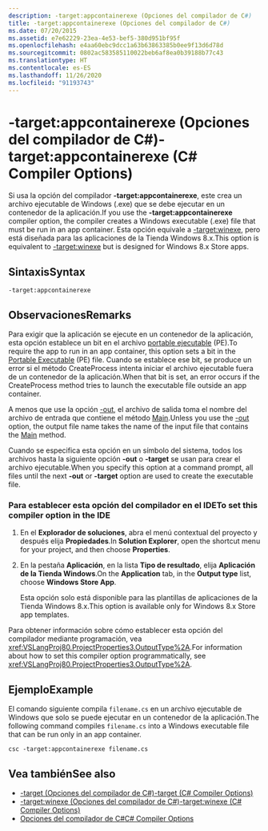 ```yaml
---
description: -target:appcontainerexe (Opciones del compilador de C#)
title: -target:appcontainerexe (Opciones del compilador de C#)
ms.date: 07/20/2015
ms.assetid: e7e62229-23ea-4e53-bef5-380d951bf95f
ms.openlocfilehash: e4aa60ebc9dcc1a63b63863385b0ee9f13d6d78d
ms.sourcegitcommit: 0802ac583585110022beb6af8ea0b39188b77c43
ms.translationtype: HT
ms.contentlocale: es-ES
ms.lasthandoff: 11/26/2020
ms.locfileid: "91193743"
---
```

# <a name="-targetappcontainerexe-c-compiler-options"></a><span data-ttu-id="05d0c-103">-target:appcontainerexe (Opciones del compilador de C#)</span><span class="sxs-lookup"><span data-stu-id="05d0c-103">-target:appcontainerexe (C# Compiler Options)</span></span>

<span data-ttu-id="05d0c-104">Si usa la opción del compilador **-target:appcontainerexe**, este crea un archivo ejecutable de Windows (.exe) que se debe ejecutar en un contenedor de la aplicación.</span><span class="sxs-lookup"><span data-stu-id="05d0c-104">If you use the **-target:appcontainerexe** compiler option, the compiler creates a Windows executable (.exe) file that must be run in an app container.</span></span> <span data-ttu-id="05d0c-105">Esta opción equivale a [-target:winexe](./target-winexe-compiler-option.md), pero está diseñada para las aplicaciones de la Tienda Windows 8.x.</span><span class="sxs-lookup"><span data-stu-id="05d0c-105">This option is equivalent to [-target:winexe](./target-winexe-compiler-option.md) but is designed for Windows 8.x Store apps.</span></span>  
  
## <a name="syntax"></a><span data-ttu-id="05d0c-106">Sintaxis</span><span class="sxs-lookup"><span data-stu-id="05d0c-106">Syntax</span></span>  
  
```console  
-target:appcontainerexe  
```  
  
## <a name="remarks"></a><span data-ttu-id="05d0c-107">Observaciones</span><span class="sxs-lookup"><span data-stu-id="05d0c-107">Remarks</span></span>  

 <span data-ttu-id="05d0c-108">Para exigir que la aplicación se ejecute en un contenedor de la aplicación, esta opción establece un bit en el archivo [portable ejecutable](/windows/desktop/Debug/pe-format) (PE).</span><span class="sxs-lookup"><span data-stu-id="05d0c-108">To require the app to run in an app container, this option sets a bit in the [Portable Executable](/windows/desktop/Debug/pe-format) (PE) file.</span></span> <span data-ttu-id="05d0c-109">Cuando se establece ese bit, se produce un error si el método CreateProcess intenta iniciar el archivo ejecutable fuera de un contenedor de la aplicación.</span><span class="sxs-lookup"><span data-stu-id="05d0c-109">When that bit is set, an error occurs if the CreateProcess method tries to launch the executable file outside an app container.</span></span>  
  
 <span data-ttu-id="05d0c-110">A menos que use la opción [-out](./out-compiler-option.md), el archivo de salida toma el nombre del archivo de entrada que contiene el método [Main](../../programming-guide/main-and-command-args/index.md).</span><span class="sxs-lookup"><span data-stu-id="05d0c-110">Unless you use the [-out](./out-compiler-option.md) option, the output file name takes the name of the input file that contains the [Main](../../programming-guide/main-and-command-args/index.md) method.</span></span>  
  
 <span data-ttu-id="05d0c-111">Cuando se especifica esta opción en un símbolo del sistema, todos los archivos hasta la siguiente opción **-out** o **-target** se usan para crear el archivo ejecutable.</span><span class="sxs-lookup"><span data-stu-id="05d0c-111">When you specify this option at a command prompt, all files until the next **-out** or **-target** option are used to create the executable file.</span></span>  
  
### <a name="to-set-this-compiler-option-in-the-ide"></a><span data-ttu-id="05d0c-112">Para establecer esta opción del compilador en el IDE</span><span class="sxs-lookup"><span data-stu-id="05d0c-112">To set this compiler option in the IDE</span></span>  
  
1. <span data-ttu-id="05d0c-113">En el **Explorador de soluciones**, abra el menú contextual del proyecto y después elija **Propiedades**.</span><span class="sxs-lookup"><span data-stu-id="05d0c-113">In **Solution Explorer**, open the shortcut menu for your project, and then choose **Properties**.</span></span>  
  
2. <span data-ttu-id="05d0c-114">En la pestaña **Aplicación**, en la lista **Tipo de resultado**, elija **Aplicación de la Tienda Windows**.</span><span class="sxs-lookup"><span data-stu-id="05d0c-114">On the **Application** tab, in the **Output type** list, choose **Windows Store App**.</span></span>  
  
     <span data-ttu-id="05d0c-115">Esta opción solo está disponible para las plantillas de aplicaciones de la Tienda Windows 8.x.</span><span class="sxs-lookup"><span data-stu-id="05d0c-115">This option is available only for Windows 8.x Store app templates.</span></span>  
  
 <span data-ttu-id="05d0c-116">Para obtener información sobre cómo establecer esta opción del compilador mediante programación, vea <xref:VSLangProj80.ProjectProperties3.OutputType%2A>.</span><span class="sxs-lookup"><span data-stu-id="05d0c-116">For information about how to set this compiler option programmatically, see <xref:VSLangProj80.ProjectProperties3.OutputType%2A>.</span></span>  
  
## <a name="example"></a><span data-ttu-id="05d0c-117">Ejemplo</span><span class="sxs-lookup"><span data-stu-id="05d0c-117">Example</span></span>  

 <span data-ttu-id="05d0c-118">El comando siguiente compila `filename.cs` en un archivo ejecutable de Windows que solo se puede ejecutar en un contenedor de la aplicación.</span><span class="sxs-lookup"><span data-stu-id="05d0c-118">The following command compiles `filename.cs` into a Windows executable file that can be run only in an app container.</span></span>  
  
```console  
csc -target:appcontainerexe filename.cs  
```  
  
## <a name="see-also"></a><span data-ttu-id="05d0c-119">Vea también</span><span class="sxs-lookup"><span data-stu-id="05d0c-119">See also</span></span>

- [<span data-ttu-id="05d0c-120">-target (Opciones del compilador de C#)</span><span class="sxs-lookup"><span data-stu-id="05d0c-120">-target (C# Compiler Options)</span></span>](./target-compiler-option.md)
- [<span data-ttu-id="05d0c-121">-target:winexe (Opciones del compilador de C#)</span><span class="sxs-lookup"><span data-stu-id="05d0c-121">-target:winexe (C# Compiler Options)</span></span>](./target-winexe-compiler-option.md)
- [<span data-ttu-id="05d0c-122">Opciones del compilador de C#</span><span class="sxs-lookup"><span data-stu-id="05d0c-122">C# Compiler Options</span></span>](./index.md)
